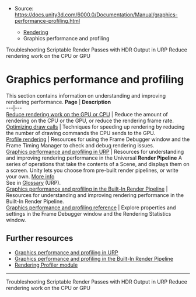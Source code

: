 * Source: https://docs.unity3d.com/6000.0/Documentation/Manual/graphics-performance-profiling.html

  * [Rendering](https://docs.unity3d.com/6000.0/Documentation/Manual/rendering-and-post-processing.html)
  * Graphics performance and profiling


[](https://docs.unity3d.com/6000.0/Documentation/Manual/urp/post-processing/troubleshoot-hdr-custom-pass.html)
Troubleshooting Scriptable Render Passes with HDR Output in URP
[](https://docs.unity3d.com/6000.0/Documentation/Manual/OptimizingGraphicsPerformance.html)
Reduce rendering work on the CPU or GPU
# Graphics performance and profiling
This section contains information on understanding and improving rendering performance.
**Page** | **Description**  
---|---  
[Reduce rendering work on the GPU or CPU](https://docs.unity3d.com/6000.0/Documentation/Manual/OptimizingGraphicsPerformance.html) | Reduce the amount of rendering on the CPU or the GPU, or reduce the rendering frame rate.  
[Optimizing draw calls](https://docs.unity3d.com/6000.0/Documentation/Manual/reduce-draw-calls-landing.html) | Techniques for speeding up rendering by reducing the number of drawing commands the CPU sends to the GPU.  
[Profile rendering](https://docs.unity3d.com/6000.0/Documentation/Manual/profile-rendering.html) | Resources for using the Frame Debugger window and the Frame Timing Manager to check and debug rendering issues.  
[Graphics performance and profiling in URP](https://docs.unity3d.com/6000.0/Documentation/Manual/graphics-performance-and-profiling-in-urp.html) | Resources for understanding and improving rendering performance in the Universal **Render Pipeline** A series of operations that take the contents of a Scene, and displays them on a screen. Unity lets you choose from pre-built render pipelines, or write your own. [More info](https://docs.unity3d.com/6000.0/Documentation/Manual/render-pipelines.html)  
See in [Glossary](https://docs.unity3d.com/6000.0/Documentation/Manual/Glossary.html#Renderpipeline) (URP).  
[Graphics performance and profiling in the Built-In Render Pipeline](https://docs.unity3d.com/6000.0/Documentation/Manual/graphics-performance-birp.html) | Resources for understanding and improving rendering performance in the Built-In Render Pipeline.  
[Graphics performance and profiling reference](https://docs.unity3d.com/6000.0/Documentation/Manual/profiling-landing.html) | Explore properties and settings in the Frame Debugger window and the Rendering Statistics window.  
## Further resources
  * [Graphics performance and profiling in URP](https://docs.unity3d.com/6000.0/Documentation/Manual/graphics-performance-and-profiling-in-urp.html)
  * [Graphics performance and profiling in the Built-In Render Pipeline](https://docs.unity3d.com/6000.0/Documentation/Manual/graphics-performance-birp.html)
  * [Rendering Profiler module](https://docs.unity3d.com/6000.0/Documentation/Manual/ProfilerRendering.html)


* * *
[](https://docs.unity3d.com/6000.0/Documentation/Manual/urp/post-processing/troubleshoot-hdr-custom-pass.html)
Troubleshooting Scriptable Render Passes with HDR Output in URP
[](https://docs.unity3d.com/6000.0/Documentation/Manual/OptimizingGraphicsPerformance.html)
Reduce rendering work on the CPU or GPU
